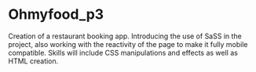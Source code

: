 ﻿# Ohmyfood_p3

Creation of a restaurant booking app. Introducing the use of SaSS in the project, also working with the reactivity of the page to make it fully mobile compatible. 
Skills will include CSS manipulations and effects as well as HTML creation. 
